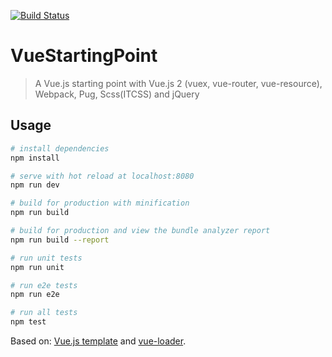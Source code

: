 [![Build Status](https://travis-ci.org/alessandrotraversi/VueStartingPoint.svg?branch=master)](https://travis-ci.org/alessandrotraversi/VueStartingPoint)

# VueStartingPoint

> A Vue.js starting point with Vue.js 2 (vuex, vue-router, vue-resource), Webpack, Pug, Scss(ITCSS) and jQuery

## Usage

``` bash
# install dependencies
npm install

# serve with hot reload at localhost:8080
npm run dev

# build for production with minification
npm run build

# build for production and view the bundle analyzer report
npm run build --report

# run unit tests
npm run unit

# run e2e tests
npm run e2e

# run all tests
npm test
```

Based on: [Vue.js template](http://vuejs-templates.github.io/webpack/) and [vue-loader](http://vuejs.github.io/vue-loader).
